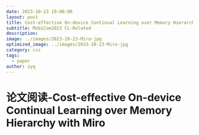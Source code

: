 ```yaml
---
date: 2023-10-23 19:00:00
layout: post
title: Cost-effective On-device Continual Learning over Memory Hierarchy with Miro
subtitle: MobiCom2023 CL-Related 
description: 
image: ../images/2023-10-23-Miro-jpg
optimized_image: ../images/2023-10-23-Miro-jpg
category: css
tags:
  - paper
author: zyq
---
```


# 论文阅读-Cost-effective On-device Continual Learning over Memory Hierarchy with Miro